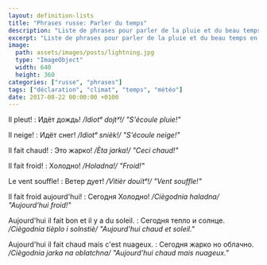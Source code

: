 ```yaml
---
layout: definition-lists
title: "Phrases russe: Parler du temps"
description: "Liste de phrases pour parler de la pluie et du beau temps en russe."
excerpt: "Liste de phrases pour parler de la pluie et du beau temps en russe."
image:
  path: assets/images/posts/lightning.jpg
  type: "ImageObject"
  width: 640
  height: 360
categories: ["russe", "phrases"]
tags: ["déclaration", "climat", "temps", "météo"]
date: 2017-08-22 00:00:00 +0100
---
```


Il pleut!
: Идёт дождь!
*/Idiotᵉ dojtʸ!/ "S'écoule pluie!"*

Il neige!
: Идёт снег!
*/Idiotᵉ snièk!/ "S'écoule neige!"*

Il fait chaud!
: Это жарко!
*/Èta jarka!/ "Ceci chaud!"*

Il fait froid!
: Холодно!
*/Holadna!/ "Froid!"*

Le vent souffle!
: Ветер дует!
*/Vitièr douïtᵉ!/ "Vent souffle!"*

Il fait froid aujourd'hui!
: Сегодня Холодно!
*/Ciègodnia haladna/ "Aujourd'hui froid!"*

Aujourd'hui il fait bon et il y a du soleil.
: Сегодня тепло и солнце.
*/Ciègodnia tièplo i solnstiè/ "Aujourd'hui chaud et soleil."*

Aujourd'hui il fait chaud mais c'est nuageux.
: Сегодня жарко но облачно.
*/Ciègodnia jarka na oblatchna/ "Aujourd'hui chaud mais nuageux."*
